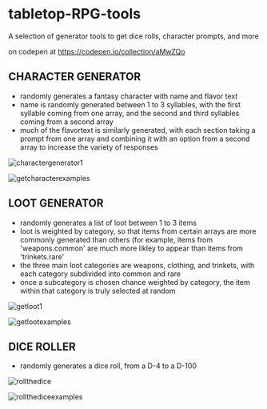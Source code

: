 # tabletop-RPG-tools
A selection of generator tools to get dice rolls, character prompts, and more

on codepen at
https://codepen.io/collection/aMwZQo

## CHARACTER GENERATOR
- randomly generates a fantasy character with name and flavor text
- name is randomly generated between 1 to 3 syllables, with the first syllable coming from one array, and the second and third syllables coming from a second array
- much of the flavortext is similarly generated, with each section taking a prompt from one array and combining it with an option from a second array to increase the variety of responses

![charactergenerator1](https://user-images.githubusercontent.com/47723396/183959861-60f3ad5e-78c6-4a69-9bd6-0f6b48bd791d.JPG)

![getcharacterexamples](https://user-images.githubusercontent.com/47723396/183964057-8b1e005b-7589-4234-952a-93ac90fbc4a7.png)

## LOOT GENERATOR
- randomly generates a list of loot between 1 to 3 items
- loot is weighted by category, so that items from certain arrays are more commonly generated than others (for example, items from 'weapons.common' are much more likley to appear than items from 'trinkets.rare'
- the three main loot categories are weapons, clothing, and trinkets, with each category subdivided into common and rare
- once a subcategory is chosen chance weighted by category, the item within that category is truly selected at random

![getloot1](https://user-images.githubusercontent.com/47723396/183961640-4c8c3757-4c7a-4fa0-979f-9b20e7a44ad8.JPG)

![getlootexamples](https://user-images.githubusercontent.com/47723396/183963509-25823c31-071e-40ec-8070-0390966b70cd.png)


## DICE ROLLER
- randomly generates a dice roll, from a D-4 to a D-100

![rollthedice](https://user-images.githubusercontent.com/47723396/183961885-4b4c7e03-98d7-424d-a849-f2f3f4598510.JPG)

![rollthediceexamples](https://user-images.githubusercontent.com/47723396/183962945-2cf23e78-4eba-42c0-b5ce-6dc870dcecdf.png)



